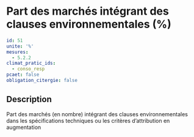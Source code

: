 # Part des marchés intégrant des clauses environnementales (%)
```yaml
id: 51
unite: '%'
mesures:
  - 5.2.2
climat_pratic_ids:
  - conso_resp
pcaet: false
obligation_citergie: false
```
## Description
Part des marchés (en nombre) intégrant des clauses environnementales dans les spécifications techniques ou les critères d’attribution en augmentation


